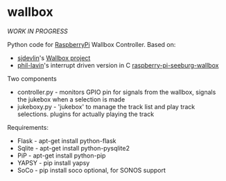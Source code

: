 wallbox
=======
*WORK IN PROGRESS*

Python code for [RaspberryPi](http://raspberrypi.org) Wallbox Controller.
Based on:
- [sjdevlin](https://github.com/sjdevlin)'s [Wallbox project](http://wallbox.weebly.com/)
- [phil-lavin](https://github.com/phil-lavin)'s interrupt driven version in C [raspberry-pi-seeburg-wallbox](https://github.com/phil-lavin/raspberry-pi-seeburg-wallbox)

Two components
- controller.py - monitors GPIO pin for signals from the wallbox, signals the jukebox when a selection is made
- jukeboxy.py - 'jukebox' to manage the track list and play track selections. plugins for actually playing the track

Requirements:
* Flask - apt-get install python-flask
* Sqlite - apt-get install python-pysqlite2
* PiP - apt-get install python-pip
* YAPSY - pip install yapsy
* SoCo - pip install soco
  optional, for SONOS support

